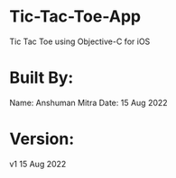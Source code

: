 # Tic-Tac-Toe-App
Tic Tac Toe using Objective-C for iOS

# Built By:
Name: Anshuman Mitra
  Date: 15 Aug 2022

# Version:

v1       15 Aug 2022
